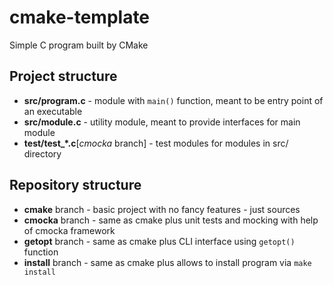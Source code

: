# cmake-template

Simple C program built by CMake

## Project structure

* **src/program.c** - module with `main()` function, meant to be entry point of an
  executable
* **src/module.c** - utility module, meant to provide interfaces for main module
* **test/test_*.c**[*cmocka* branch] - test modules for modules in src/
  directory

## Repository structure

* **cmake** branch - basic project with no fancy features - just sources
* **cmocka** branch - same as cmake plus unit tests and mocking with help of
  cmocka framework
* **getopt** branch - same as cmake plus CLI interface using `getopt()` function
* **install** branch - same as cmake plus allows to install program via `make
  install`
